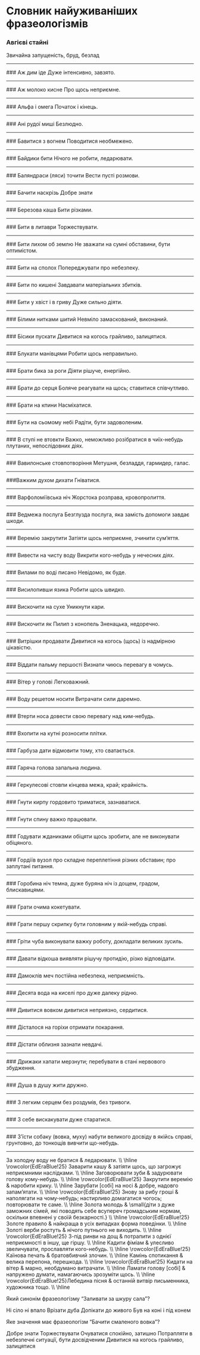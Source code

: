 # Словник найуживаніших фразеологізмів
<!---
<div class="center">
<img src="../pics/3/frazz.jpg" width="780px" class="center"/>
</div>

<table style="width:100%">
  <tr>
    <td>Авгiєвi стайні</td>
    <td>звичайна запущенiсть, бруд, безлад
    
    </td> 
  </tr>
  <tr>
    <td>Аж дим iде</td>
    <td>дуже iнтенсивно, завзято.</td> 
  </tr>
 <tr>
    <td>Аж молоко кисне</td>
    <td>про щось неприємне</td> 
  </tr>
 <tr>
    <td>Альфа i омега</td>
    <td>початок i кiнець.</td> 
  </tr>
</table>
-->

### Авгiєвi стайні
Звичайна запущенiсть, бруд, безлад
<hr>
### Аж дим іде 
Дуже інтенсивно, завзято. 
<hr>
### Аж молоко кисне 
Про щось неприємне.
<hr>
### Альфа і омега
Початок і кінець.
<hr>
### Ані рудої миші 
Безлюдно.
<hr>
### Бавитися з вогнем 
Поводитися необмежено.
<hr>
### Байдики бити 
Нічого не робити, ледарювати. 
<hr>
### Баляндраси (ляси) точити 
Вести пусті розмови.
<hr>
### Бачити наскрізь
Добре знати 
<hr>
### Березова каша 
Бити різками.
<hr>
### Бити в литаври 
Торжествувати.
<hr>
### Бити лихом об землю 
Не зважати на сумні обставини, бути оптимістом.
<hr>
### Бити на сполох 
Попереджувати про небезпеку. 
<hr>
### Бити по кишені 
Завдавати матеріальних збитків. 
<hr>
### Бити у хвіст і в гриву
Дуже сильно діяти. 
<hr>
### Білими нитками шитий 
Невміло замаскований, виконаний.
<hr>
### Бісики пускати 
Дивитися на когось грайливо, залицятися.  
<hr>
### Блукати манівцями 
Робити щось неправильно.  
<hr>
### Брати бика за роги 
Діяти рішуче, енергійно. 
<hr>
### Брати до серця 
Боляче реагувати на щось; ставитися співчутливо. 
<hr>
### Брати на кпини 
Насміхатися.
<hr>
### Бути на сьомому небі 
Радіти, бути задоволеним. 
<hr>
### В ступі не втовкти 
Важко, неможливо розібратися в чиїх-небудь плутаних, непослідовних діях. 
<hr>
### Вавилонське стовпотворіння 
Метушня, безладдя, гармидер, галас. 
<hr>
###Важким духом дихати 
Гніватися. 
<hr>
### Варфоломіївська ніч 
Жорстока розправа, кровопролиття. 
<hr>
### Ведмежа послуга 
Безглузда послуга, яка замість допомоги завдає шкоди. 
<hr>
### Веремію закрутити 
Затіяти щось неприємне, зчинити сум’яття. 
<hr>
### Вивести на чисту воду 
Викрити кого-небудь у нечесних діях.
<hr>
### Вилами по воді писано  
Невідомо, як буде. 
<hr>
### Висилопивши язика 
Робити щось швидко. 
<hr>
### Вискочити на сухе 
Уникнути кари. 
<hr>
### Вискочити як Пилип з конопель 
Зненацька, недоречно.
<hr>
### Витрішки продавати 
Дивитися на когось (щось) із надмірною цікавістю. 
<hr>
### Віддати пальму першості 
Визнати чиюсь перевагу в чомусь.
<hr>
### Вітер у голові 
Легковажний. 
<hr>
### Воду решетом носити 
Витрачати сили даремно. 
<hr>
### Втерти носа 
довести свою перевагу над ким-небудь. 
<hr>
### Вхопити на кутні 
розносити плітки. 
<hr>
### Гарбуза дати 
відмовити тому, хто сватається. 
<hr>
### Гаряча голова 
запальна людина. 
<hr>
### Геркулесові стовпи 
кінцева межа, край; крайність. 
<hr>
### Гнути кирпу 
гордовито триматися, зазнаватися. 
<hr>
### Гнути спину 
важко працювати. 
<hr>
### Годувати жданиками 
обіцяти щось зробити, але не виконувати обіцяного.
<hr>
### Гордіїв вузол 
про складне переплетіння різних обставин; про заплутані питання. 
<hr>
### Горобина ніч 
темна, дуже буряна ніч із дощем, градом, блискавицями. 
<hr>
### Грати очима 
кокетувати. 
<hr>
### Грати першу скрипку 
бути головним у якій-небудь справі. 
<hr>
### Гріти чуба 
виконувати важку роботу, докладати великих зусиль. 
<hr>
### Давати відкоша 
виявляти рішучу протидію, різко відповідати. 
<hr>
### Дамоклів меч 
постійна небезпека, неприємність. 
<hr>
### Десята вода на киселі 
про дуже далеку рідню. 
<hr>
### Дивитися вовком 
дивитися неприязно, сердитися. 
<hr>
### Дісталося на горіхи 
отримати покарання. 
<hr>
### Дістати облизня 
зазнати невдачі. 
<hr>
### Дрижаки хапати 
мерзнути; перебувати в стані нервового збудження.
<hr>
### Душа в душу 
жити дружно. 
<hr>
### З легким серцем 
без роздумів, без тривоги. 
<hr>
### З себе вискакувати 
дуже старатися. 
<hr>
### З’їсти собаку (вовка, муху) 
набути великого досвіду в якійсь справі, грунтовно, до тонкощів вивчити що-небудь. 
<hr>
За холодну воду не братися & ледарювати. \\ \hline
\rowcolor{EdEraBlue!25} Заварити кашу & затіяти щось, що загрожує неприємними наслідками. \\ \hline
Заговорювати зуби & задурювати голову кому-небудь. \\ \hline
\rowcolor{EdEraBlue!25} Закрутити веремію & наробити крику. \\ \hline
Зарубати [собі] на носі & добре, надовго запам’ятати. \\ \hline
\rowcolor{EdEraBlue!25} Знову за рибу гроші & наполягати на чому-небудь; настирливо домагатися чогось; повторювати те саме. \\ \hline
Золота молодь & \small{діти з дуже заможних сімей, які поводять себе всупереч громадським нормам, оскільки впевнені у своїй безкарності.} \\ \hline
\rowcolor{EdEraBlue!25} Золоте правило & найкраща в усіх випадках форма поведінки. \\ \hline
Золоті верби ростуть & нічого путнього не виходить. \\ \hline
\rowcolor{EdEraBlue!25} З-під ринви на дощ & потрапити з однієї неприємності в іншу, ще гіршу. \\ \hline
Кадити фіміам & улесливо звеличувати, прославляти кого-небудь. \\ \hline
\rowcolor{EdEraBlue!25} Каїнова печать & братовбивчий злочин. \\ \hline
Камінь спотикання & велика перепона, перешкода. \\ \hline
\rowcolor{EdEraBlue!25} Кидати на вітер & марно, необдумано витрачати. \\ \hline
Ламати голову [собі] & напружено думати, намагаючись зрозуміти щось. \\ \hline
\rowcolor{EdEraBlue!25}Лебедина пісня & останній витвір письменника, художника тощо. \\ \hline




<quiz correctLabel="correct" incorrectLabel="incorrect" checkLabel="check">
    <question text="">
        <p>Який синонім фразеологізму “Заливати за шкуру сала”?</p>
        <answer>Ні сіло ні впало</answer>
        <answer>Врізати дуба</answer>
        <answer correct>Допікати до живого</answer>
        <answer>Був на коні і під конем</answer>
    </question>
</quiz>


<quiz correctLabel="correct" incorrectLabel="incorrect" checkLabel="check">
    <question text="">
        <p>Яке значення має фразеологізм “Бачити смаленого вовка”?</p>
        <answer>Добре знати</answer>
        <answer>Торжествувати</answer>
        <answer>Очуватися спокiйно, затишно</answer>
        <answer correct>Потрапляти в небезпечнi ситуацiї, бути досвiдченим</answer>
        <answer>Дивитися на когось грайливо, залицятися</answer>
    </question>
</quiz>